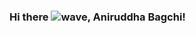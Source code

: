 ### Hi there ![wave](https://github.com/R1ddl3m3Th15/R1ddl3m3Th15/assets/88293763/c5f064bb-2986-49af-aff3-74a4f92059dc), Aniruddha Bagchi!

<!--
**R1ddl3m3Th15/R1ddl3m3Th15** is a ✨ _special_ ✨ repository because its `README.md` (this file) appears on your GitHub profile.

Here are some ideas to get you started:

- 🔭 I’m currently working on ...
- 🌱 I’m currently learning ...
- 👯 I’m looking to collaborate on ...
- 🤔 I’m looking for help with ...
- 💬 Ask me about ...
- 📫 How to reach me: ...
- 😄 Pronouns: ...
- ⚡ Fun fact: ...
-->
